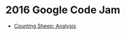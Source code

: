 # 2016 Google Code Jam
* [Counting Sheep: Analysis](https://code.google.com/codejam/contest/6254486/dashboard#s=a&a=0)
